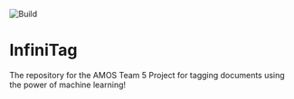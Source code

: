 
![Build](https://travis-ci.com/AMOS-5/infinitag.svg?branch=master)

# InfiniTag
The repository for the AMOS Team 5 Project for tagging
documents using the power of machine learning!

